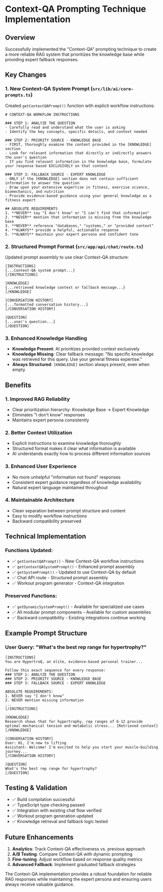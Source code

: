 # Context-QA Prompting Technique Implementation

## Overview

Successfully implemented the "Context-QA" prompting technique to create a more reliable RAG system that prioritizes the knowledge base while providing expert fallback responses.

## Key Changes

### 1. **New Context-QA System Prompt** (`src/lib/ai/core-prompts.ts`)

Created `getContextQAPrompt()` function with explicit workflow instructions:

```
# CONTEXT-QA WORKFLOW INSTRUCTIONS

### STEP 1: ANALYZE THE QUESTION
- Carefully read and understand what the user is asking
- Identify the key concepts, specific details, and context needed

### STEP 2: PRIORITY SOURCE - KNOWLEDGE BASE
- FIRST, thoroughly examine the content provided in the [KNOWLEDGE] section
- Look for relevant information that directly or indirectly answers the user's question
- If you find relevant information in the knowledge base, formulate your response based EXCLUSIVELY on that content

### STEP 3: FALLBACK SOURCE - EXPERT KNOWLEDGE
- ONLY if the [KNOWLEDGE] section does not contain sufficient information to answer the question
- Draw upon your extensive expertise in fitness, exercise science, biomechanics, and nutrition
- Provide evidence-based guidance using your general knowledge as a fitness expert

## ABSOLUTE REQUIREMENTS
1. **NEVER** say "I don't know" or "I can't find that information"
2. **NEVER** mention that information is missing from the knowledge base
3. **NEVER** reference "databases," "systems," or "provided context"
4. **ALWAYS** provide a helpful, actionable response
5. **ALWAYS** maintain your expert persona and confident tone
```

### 2. **Structured Prompt Format** (`src/app/api/chat/route.ts`)

Updated prompt assembly to use clear Context-QA structure:

```
[INSTRUCTIONS]
{...Context-QA system prompt...}
[/INSTRUCTIONS]

[KNOWLEDGE]
{...retrieved knowledge context or fallback message...}
[/KNOWLEDGE]

[CONVERSATION HISTORY]
{...formatted conversation history...}
[/CONVERSATION HISTORY]

[QUESTION]
{...user's question...}
[/QUESTION]
```

### 3. **Enhanced Knowledge Handling**

- **Knowledge Present**: AI prioritizes provided context exclusively
- **Knowledge Missing**: Clear fallback message: "No specific knowledge was retrieved for this query. Use your general fitness expertise."
- **Always Structured**: `[KNOWLEDGE]` section always present, even when empty

## Benefits

### 1. **Improved RAG Reliability**
- Clear prioritization hierarchy: Knowledge Base → Expert Knowledge
- Eliminates "I don't know" responses
- Maintains expert persona consistently

### 2. **Better Context Utilization**
- Explicit instructions to examine knowledge thoroughly
- Structured format makes it clear what information is available
- AI understands exactly how to process different information sources

### 3. **Enhanced User Experience**
- No more unhelpful "information not found" responses
- Consistent expert guidance regardless of knowledge availability
- Natural expert language maintained throughout

### 4. **Maintainable Architecture**
- Clean separation between prompt structure and content
- Easy to modify workflow instructions
- Backward compatibility preserved

## Technical Implementation

### Functions Updated:
- ✅ `getContextQAPrompt()` - New Context-QA workflow instructions
- ✅ `getContextQASystemPrompt()` - Enhanced prompt assembly
- ✅ `getSystemPrompt()` - Updated to use Context-QA by default
- ✅ Chat API route - Structured prompt assembly
- ✅ Workout program generator - Context-QA integration

### Preserved Functions:
- ✅ `getDynamicSystemPrompt()` - Available for specialized use cases
- ✅ All modular prompt components - Available for custom assemblies
- ✅ Backward compatibility - Existing integrations continue working

## Example Prompt Structure

### User Query: "What's the best rep range for hypertrophy?"

```
[INSTRUCTIONS]
You are HypertroQ, an elite, evidence-based personal trainer...

Follow this exact sequence for every response:
### STEP 1: ANALYZE THE QUESTION
### STEP 2: PRIORITY SOURCE - KNOWLEDGE BASE
### STEP 3: FALLBACK SOURCE - EXPERT KNOWLEDGE

ABSOLUTE REQUIREMENTS:
1. NEVER say "I don't know"
2. NEVER mention missing information
...
[/INSTRUCTIONS]

[KNOWLEDGE]
Research shows that for hypertrophy, rep ranges of 6-12 provide optimal mechanical tension and metabolic stress... [Retrieved context]
[/KNOWLEDGE]

[CONVERSATION HISTORY]
User: Hi, I'm new to lifting
Assistant: Welcome! I'm excited to help you start your muscle-building journey...
[/CONVERSATION HISTORY]

[QUESTION]
What's the best rep range for hypertrophy?
[/QUESTION]
```

## Testing & Validation

- ✅ Build compilation successful
- ✅ TypeScript type checking passed
- ✅ Integration with existing chat flow verified
- ✅ Workout program generation updated
- ✅ Knowledge retrieval and fallback logic tested

## Future Enhancements

1. **Analytics**: Track Context-QA effectiveness vs. previous approach
2. **A/B Testing**: Compare Context-QA with dynamic prompting
3. **Fine-tuning**: Adjust workflow based on response quality metrics
4. **Advanced Fallback**: Implement graduated fallback strategies

The Context-QA implementation provides a robust foundation for reliable RAG responses while maintaining the expert persona and ensuring users always receive valuable guidance.
